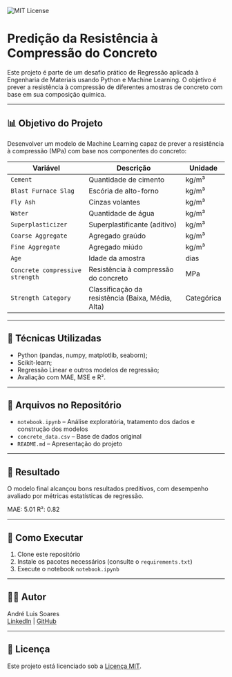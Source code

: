 ![MIT License](https://img.shields.io/badge/license-MIT-blue.svg)

# Predição da Resistência à Compressão do Concreto

Este projeto é parte de um desafio prático de Regressão aplicada à Engenharia de Materiais usando Python e Machine Learning.
O objetivo é prever a resistência à compressão de diferentes amostras de concreto com base em sua composição química.

---

## 📊 Objetivo do Projeto

Desenvolver um modelo de Machine Learning capaz de prever a resistência à compressão (MPa) com base nos componentes do concreto:

| Variável                        | Descrição                                           | Unidade    |
|---------------------------------|-----------------------------------------------------|------------|
| `Cement`                        | Quantidade de cimento                               | kg/m³      |
| `Blast Furnace Slag`            | Escória de alto-forno                               | kg/m³      |
| `Fly Ash`                       | Cinzas volantes                                     | kg/m³      |
| `Water`                         | Quantidade de água                                  | kg/m³      |
| `Superplasticizer`              | Superplastificante (aditivo)                        | kg/m³      |
| `Coarse Aggregate`              | Agregado graúdo                                     | kg/m³      |
| `Fine Aggregate`                | Agregado miúdo                                      | kg/m³      |
| `Age`                           | Idade da amostra                                    | dias       |
| `Concrete compressive strength` | Resistência à compressão do concreto                | MPa        |
| `Strength Category`             | Classificação da resistência (Baixa, Média, Alta)   | Categórica |

---

## 🧠 Técnicas Utilizadas

- Python (pandas, numpy, matplotlib, seaborn);
- Scikit-learn;
- Regressão Linear e outros modelos de regressão;
- Avaliação com MAE, MSE e R².

---

## 📁 Arquivos no Repositório

- `notebook.ipynb` – Análise exploratória, tratamento dos dados e construção dos modelos
- `concrete_data.csv` – Base de dados original
- `README.md` – Apresentação do projeto

---

## 📌 Resultado

O modelo final alcançou bons resultados preditivos, com desempenho avaliado por métricas estatísticas de regressão.

MAE: 5.01
R²: 0.82

---

## 🚀 Como Executar

1. Clone este repositório
2. Instale os pacotes necessários (consulte o `requirements.txt`)
3. Execute o notebook `notebook.ipynb`

---

## 👨‍💻 Autor

André Luis Soares  
[LinkedIn](https://www.linkedin.com/in/andre-luis-soares-05312016a) | [GitHub](https://github.com/aluissoares)

---

## 📄 Licença

Este projeto está licenciado sob a [Licença MIT](LICENSE).
